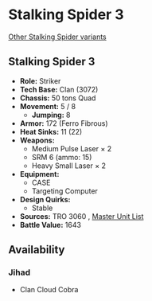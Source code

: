 # Stalking Spider 3 

[Other Stalking Spider variants](../stalking_spider.md) 

## Stalking Spider 3 

- **Role:** Striker 
- **Tech Base:** Clan (3072) 
- **Chassis:** 50 tons Quad 
- **Movement:** 5 / 8 
  - **Jumping:** 8 
- **Armor:** 172 (Ferro Fibrous) 
- **Heat Sinks:** 11 (22) 
- **Weapons:** 
  - Medium Pulse Laser × 2 
  - SRM 6 (ammo: 15) 
  - Heavy Small Laser × 2 
- **Equipment:** 
  - CASE 
  - Targeting Computer 
- **Design Quirks:** 
  - Stable 
- **Sources:** TRO 3060 , [Master Unit List](http://masterunitlist.info/Unit/Details/3047/stalking-spider-3) 
- **Battle Value:** 1643 

## Availability 

### Jihad 

- Clan Cloud Cobra 

